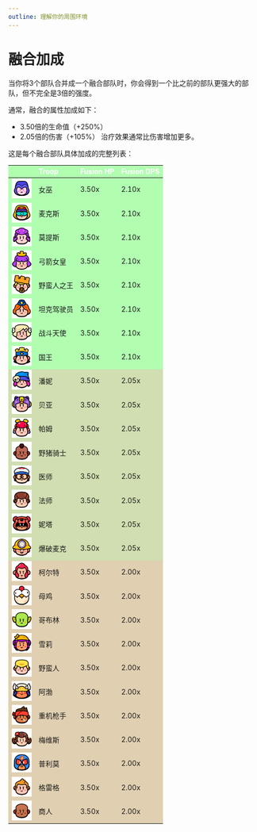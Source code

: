 ```yaml
---
outline: 理解你的周围环境
---
```


# 融合加成

当你将3个部队合并成一个融合部队时，你会得到一个比之前的部队更强大的部队，但不完全是3倍的强度。

通常，融合的属性加成如下：

- 3.50倍的生命值（+250%）
- 2.05倍的伤害（+105%）
治疗效果通常比伤害增加更多。

这是每个融合部队具体加成的完整列表：

<style>
    .heatMap {
        width: 100%;
        text-align: left;
    }
    .heatMap th {
        word-wrap: break-word;
        text-align: left;
        color: white;
    }
    .heatMap tr:nth-child(1) { background: rgba(0, 255, 0, 0.3); }
    .heatMap tr:nth-child(2) { background: rgba(0, 255, 0, 0.3); }
    .heatMap tr:nth-child(3) { background: rgba(0, 255, 0, 0.3); }
    .heatMap tr:nth-child(4) { background: rgba(0, 255, 0, 0.3); }
    .heatMap tr:nth-child(5) { background: rgba(0, 255, 0, 0.3); }
    .heatMap tr:nth-child(6) { background: rgba(0, 255, 0, 0.3); }
    .heatMap tr:nth-child(7) { background: rgba(0, 255, 0, 0.3); }
    .heatMap tr:nth-child(8) { background: rgba(0, 255, 0, 0.3); }
    .heatMap tr:nth-child(9) { background: rgba(105, 150, 0, 0.3); }
    .heatMap tr:nth-child(10) { background: rgba(105, 150, 0, 0.3); }
    .heatMap tr:nth-child(11) { background: rgba(105, 150, 0, 0.3); }
    .heatMap tr:nth-child(12) { background: rgba(105, 150, 0, 0.3); }
    .heatMap tr:nth-child(13) { background: rgba(105, 150, 0, 0.3); }
    .heatMap tr:nth-child(14) { background: rgba(105, 150, 0, 0.3); }
    .heatMap tr:nth-child(15) { background: rgba(105, 150, 0, 0.3); }
    .heatMap tr:nth-child(16) { background: rgba(105, 150, 0, 0.3); }
    .heatMap tr:nth-child(17) { background: rgba(155, 100, 0, 0.3); }
    .heatMap tr:nth-child(18) { background: rgba(155, 100, 0, 0.3); }
    .heatMap tr:nth-child(19) { background: rgba(155, 100, 0, 0.3); }
    .heatMap tr:nth-child(20) { background: rgba(155, 100, 0, 0.3); }
    .heatMap tr:nth-child(21) { background: rgba(155, 100, 0, 0.3); }
    .heatMap tr:nth-child(22) { background: rgba(155, 100, 0, 0.3); }
    .heatMap tr:nth-child(23) { background: rgba(155, 100, 0, 0.3); }
    .heatMap tr:nth-child(24) { background: rgba(155, 100, 0, 0.3); }
    .heatMap tr:nth-child(25) { background: rgba(155, 100, 0, 0.3); }
    .heatMap tr:nth-child(26) { background: rgba(155, 100, 0, 0.3); }
    .heatMap tr:nth-child(27) { background: rgba(155, 100, 0, 0.3); }
</style>

<div class="heatMap">

|   | Troop | Fusion HP | Fusion DPS | 
| -- | -- | -- | -- |
| <img src="../assets/sb_emote_witch.png"  width="40" height="40" /> | 女巫 | 3.50x | 2.10x |
| <img src="../assets/sb_emote_max.png"  width="40" height="40" /> | 麦克斯 | 3.50x | 2.10x |
| <img src="../assets/sb_emote_mortis.png"  width="40" height="40" /> | 莫提斯 | 3.50x | 2.10x |
| <img src="../assets/sb_emote_archer-queen.png"  width="40" height="40" /> | 弓箭女皇 | 3.50x | 2.10x |
| <img src="../assets/sb_emote_barbarian-king.png"  width="40" height="40" /> | 野蛮人之王 | 3.50x | 2.10x |
| <img src="../assets/sb_emote_tank-girl.png"  width="40" height="40" /> | 坦克驾驶员 | 3.50x | 2.10x |
| <img src="../assets/sb_emote_battle-healer.png"  width="40" height="40" /> | 战斗天使 | 3.50x | 2.10x |
| <img src="../assets/sb_emote_royale-king.png"  width="40" height="40" /> | 国王 | 3.50x | 2.10x |
| <img src="../assets/sb_emote_penny.png"  width="40" height="40" /> | 潘妮 | 3.50x | 2.05x |
| <img src="../assets/sb_emote_bea.png"  width="40" height="40" /> | 贝亚 | 3.50x | 2.05x |
| <img src="../assets/sb_emote_pam.png"  width="40" height="40" /> | 帕姆 | 3.50x | 2.05x |
| <img src="../assets/sb_emote_hog-rider.png"  width="40" height="40" /> | 野猪骑士 | 3.50x | 2.05x |
| <img src="../assets/sb_emote_medic.png"  width="40" height="40" /> | 医师 | 3.50x | 2.05x |
| <img src="../assets/sb_emote_wizard.png"  width="40" height="40" /> | 法师 | 3.50x | 2.05x |
| <img src="../assets/sb_emote_nita.png"  width="40" height="40" /> | 妮塔 | 3.50x | 2.05x |
| <img src="../assets/sb_emote_dynamike.png"  width="40" height="40" /> | 爆破麦克 | 3.50x | 2.05x |
| <img src="../assets/sb_emote_colt.png"  width="40" height="40" /> | 柯尔特 | 3.50x | 2.00x |
| <img src="../assets/sb_emote_chicken.png"  width="40" height="40" /> | 母鸡 | 3.50x | 2.00x |
| <img src="../assets/sb_emote_goblin.png"  width="40" height="40" /> | 哥布林 | 3.50x | 2.00x |
| <img src="../assets/sb_emote_shelly.png"  width="40" height="40" /> | 雪莉 | 3.50x | 2.00x |
| <img src="../assets/sb_emote_barbarian.png"  width="40" height="40" /> | 野蛮人 | 3.50x | 2.00x |
| <img src="../assets/sb_emote_bo.png"  width="40" height="40" /> | 阿渤 | 3.50x | 2.00x |
| <img src="../assets/sb_emote_heavy.png"  width="40" height="40" /> | 重机枪手 | 3.50x | 2.00x |
| <img src="../assets/sb_emote_mavis.png"  width="40" height="40" /> | 梅维斯 | 3.50x | 2.00x |
| <img src="../assets/sb_emote_el-primo.png"  width="40" height="40" /> | 普利莫 | 3.50x | 2.00x |
| <img src="../assets/sb_emote_greg.png"  width="40" height="40" /> | 格雷格 | 3.50x | 2.00x |
| <img src="../assets/sb_emote_trader.png"  width="40" height="40" /> | 商人 | 3.50x | 2.00x |

</div>

